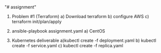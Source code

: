 "# assignment" 

1) Problem #1 (Terraform)
  a) Download terraform
  b) configure AWS
  c) terraform init/plan/apply

2) ansible-playbook assignment.yaml
  a) CentOS

3) Kubernetes deliverable
  a)kubectl create  -f  deployment.yaml
  b) kubectl create  -f  service.yaml
  c) kubectl create  -f  replica.yaml

